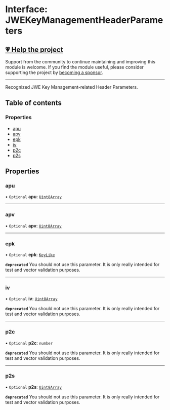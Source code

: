 # Interface: JWEKeyManagementHeaderParameters

## [💗 Help the project](https://github.com/sponsors/panva)

Support from the community to continue maintaining and improving this module is welcome. If you find the module useful, please consider supporting the project by [becoming a sponsor](https://github.com/sponsors/panva).

---

Recognized JWE Key Management-related Header Parameters.

## Table of contents

### Properties

- [apu](types.JWEKeyManagementHeaderParameters.md#apu)
- [apv](types.JWEKeyManagementHeaderParameters.md#apv)
- [epk](types.JWEKeyManagementHeaderParameters.md#epk)
- [iv](types.JWEKeyManagementHeaderParameters.md#iv)
- [p2c](types.JWEKeyManagementHeaderParameters.md#p2c)
- [p2s](types.JWEKeyManagementHeaderParameters.md#p2s)

## Properties

### apu

• `Optional` **apu**: [`Uint8Array`]( https://developer.mozilla.org/en-US/docs/Web/JavaScript/Reference/Global_Objects/Uint8Array )

___

### apv

• `Optional` **apv**: [`Uint8Array`]( https://developer.mozilla.org/en-US/docs/Web/JavaScript/Reference/Global_Objects/Uint8Array )

___

### epk

• `Optional` **epk**: [`KeyLike`](../types/types.KeyLike.md)

**`deprecated`** You should not use this parameter. It is only really intended for test and vector
  validation purposes.

___

### iv

• `Optional` **iv**: [`Uint8Array`]( https://developer.mozilla.org/en-US/docs/Web/JavaScript/Reference/Global_Objects/Uint8Array )

**`deprecated`** You should not use this parameter. It is only really intended for test and vector
  validation purposes.

___

### p2c

• `Optional` **p2c**: `number`

**`deprecated`** You should not use this parameter. It is only really intended for test and vector
  validation purposes.

___

### p2s

• `Optional` **p2s**: [`Uint8Array`]( https://developer.mozilla.org/en-US/docs/Web/JavaScript/Reference/Global_Objects/Uint8Array )

**`deprecated`** You should not use this parameter. It is only really intended for test and vector
  validation purposes.
